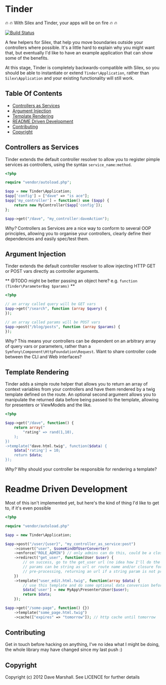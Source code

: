 Tinder
======

:fire: :fire: With Silex and Tinder, your apps will be on fire :fire: :fire:

[![Build Status](https://travis-ci.org/davedevelopment/tinder.png)](https://travis-ci.org/davedevelopment/tinder)

A few helpers for Silex, that help you move boundaries outside your controllers
where possible. It's a little hard to explain why you might want that, but
eventually I'd like to have an example application that can show some of the
benefits. 

At this stage, Tinder is completely backwards-compatible with
Silex, so you should be able to instantiate or extend `Tinder\Application`,
rather than `Silex\Application` and your existing functionality will still work.

## Table Of Contents ##

* [Controllers as Services](#controllers-as-services)
* [Argument Injection](#argument-injection)
* [Template Rendering](#template-rendering)
* [README Driven Development](#readme-driven-development)
* [Contributing](#contributing)
* [Copyright](#copyright)

## Controllers as Services ##

Tinder extends the default controller resolver to allow you to register pimple
services as controllers, using the syntax `service_name:method`.

``` php
<?php

require "vendor/autoload.php";

$app = new Tinder\Application;
$app['config'] = ["dave" => "is ace"];
$app['my_controller'] = function() use ($app) {
    return new MyController($app['config']);
};

$app->get("/dave", "my_controller:daveAction");

```

*Why?* Controllers as Services are a nice way to conform to several OOP
principles, allowing you to organise your controllers, clearly define their
dependencies and easily spec/test them.

## Argument Injection ##

Tinder extends the default controller resolver to allow injecting HTTP GET or POST
vars directly as controller arguments.

** @TODO might be better passing an object here? e.g. `function (Tinder\ParameterBag $params)` **

``` php
<?php

// an array called query will be GET vars
$app->get("/search", function (array $query) {
});

// an array called params will be POST vars
$app->post("/blog/posts", function (array $params) {
});

```

*Why?* This means your controllers can be dependent on an arbitrary array of query vars or
parameters, rather than a `Symfony\Component\HttpFoundation\Request`. Want to
share controller code between the CLI and Web interfaces? 

## Template Rendering ##

Tinder adds a simple route helper that allows you to return an array of context
variables from your controllers and have them rendered by a twig template
defined on the route. An optional second argument allows you to manipulate the
returned data before being passed to the template, allowing for presenters or
ViewModels and the like.

``` php
<?php

$app->get("/dave", function() {
    return array("
        "rating" => rand(1,10),
    );
})
->template("dave.html.twig", function($data) {
    $data['rating'] = 10;
    return $data;
});

```

*Why?* Why should your controller be responsible for rendering a template? 

Readme Driven Development
=========================

Most of this isn't implemented yet, but here's the kind of thing I'd like to get
to, if it's even possible

``` php
<?php

require "vendor/autoload.php"

$app = new Tinder\Application;

$app->post("/user/{user}", "my_controller_as_service:post")
    ->convert("user", $someKindOfUserConverter) 
    ->enforce("ROLE_ADMIN") // only admins can do this, could be a closure with true/false return or throw
    ->redirect("get_user", function(User $user) {
        // on success, go to the get_user url (no idea how I'll do the params yet)
        // params can be string as url or route name and/or closure for
        // pre-processing, returning an url if a string param is not present
    }) 
    ->template("user_edit.html.twig", function(array $data) { 
        // use this template and do some optional data conversion beforehand 
        $data['user'] = new MyApp\Presenter\User($user);
        return $data;
    });

$app->get("/some-page", function() {})
    ->template("some_page.html.twig")
    ->cache(["expires" => "tomorrow"]); // http cache until tomorrow

```

Contributing
------------

Get in touch before hacking on anything, I've no idea what I might be doing, the
whole library may have changed since my last push :)

Copyright
---------

Copyright (c) 2012 Dave Marshall. See LICENCE for further details

